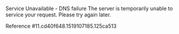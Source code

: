 Service Unavailable - DNS failure The server is temporarily unable to service your request. Please try again later.

Reference #11.cd40f648.1519107185.125ca513